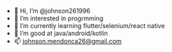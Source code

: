 - 👋 Hi, I’m @johnson261996
- 👀 I’m interested in progrmming
- 🌱 I’m currently learning flutter/selenium/react native
- 💞️ I’m good at java/android/kotlin
- 📫 johnson.mendonca26@gmail.com

<!---
johnson261996/johnson261996 is a ✨ special ✨ repository because its `README.md` (this file) appears on your GitHub profile.
You can click the Preview link to take a look at your changes.
--->
